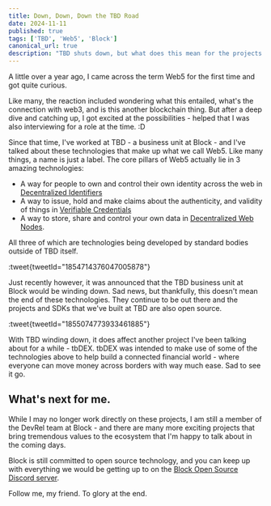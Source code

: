 ```yaml
---
title: Down, Down, Down the TBD Road
date: 2024-11-11
published: true
tags: ['TBD', 'Web5', 'Block']
canonical_url: true
description: "TBD shuts down, but what does this mean for the projects we've been working on. And what does it mean for me?"
---
```


A little over a year ago, I came across the term Web5 for the first time and got quite curious.

Like many, the reaction included wondering what this entailed, what's the connection with web3, and is this another blockchain thing. But after a deep dive and catching up, I got excited at the possibilities - helped that I was also interviewing for a role at the time. :D

Since that time, I've worked at TBD - a business unit at Block - and I've talked about these technologies that make up what we call Web5. Like many things, a name is just a label. The core pillars of Web5 actually lie in 3 amazing technologies:

- A way for people to own and control their own identity across the web in [Decentralized Identifiers](https://www.w3.org/TR/did-core/)
- A way to issue, hold and make claims about the authenticity, and validity of things in [Verifiable Credentials](https://www.w3.org/TR/vc-data-model-2.0/)
- A way to store, share and control your own data in [Decentralized Web Nodes](https://identity.foundation/decentralized-web-node/spec/).

All three of which are technologies being developed by standard bodies outside of TBD itself.

:tweet{tweetId="1854714376047005878"}

Just recently however, it was announced that the TBD business unit at Block would be winding down. Sad news, but thankfully, this doesn't mean the end of these technologies. They continue to be out there and the projects and SDKs that we've built at TBD are also open source.

:tweet{tweetId="1855074773933461885"}

With TBD winding down, it does affect another project I've been talking about for a while - tbDEX. tbDEX was intended to make use of some of the technologies above to help build a connected financial world - where everyone can move money across borders with way much ease. Sad to see it go.

## What's next for me.

While I may no longer work directly on these projects, I am still a member of the DevRel team at Block - and there are many more exciting projects that bring tremendous values to the ecosystem that I'm happy to talk about in the coming days.

Block is still committed to open source technology, and you can keep up with everything we would be getting up to on the [Block Open Source Discord server](https://discord.gg/vsYaEbfYWc).

Follow me, my friend.
To glory at the end.